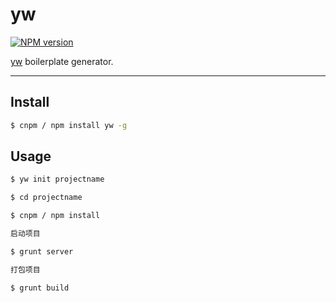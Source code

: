# yw

[![NPM version](https://img.shields.io/npm/v/yw.svg?style=flat)](https://www.npmjs.com/package/yw)

[yw](https://github.com/wudi0431/yw) boilerplate generator.

----

## Install

```bash
$ cnpm / npm install yw -g
```

## Usage

```bash
$ yw init projectname

$ cd projectname

$ cnpm / npm install

启动项目 

$ grunt server

打包项目 

$ grunt build

```
